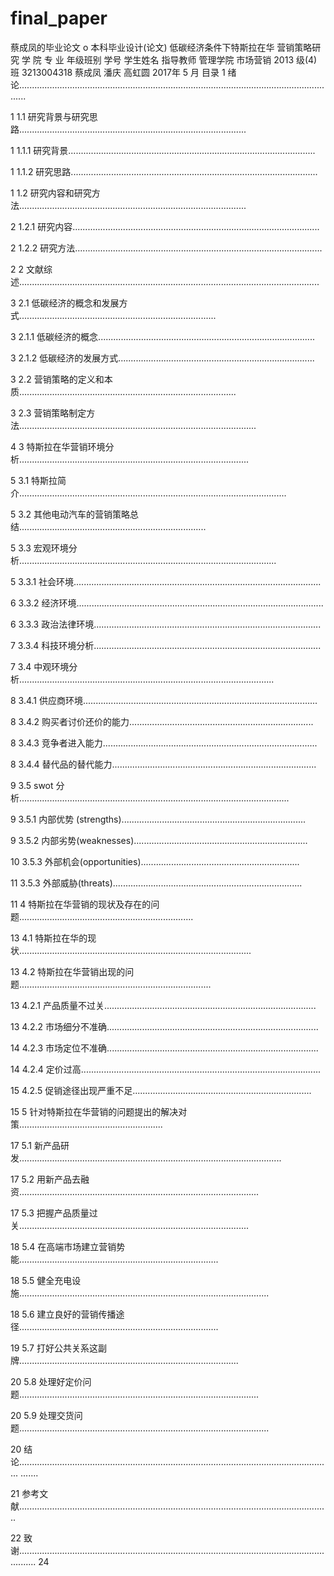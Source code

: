 # final_paper
蔡成凤的毕业论文
o  本科毕业设计(论文)
低碳经济条件下特斯拉在华
   营销策略研究
学 院 专 业 年级班别
学号 学生姓名 指导教师
管理学院 市场营销
2013 级(4)班 3213004318
蔡成凤
潘庆 高虹圆
2017年 5 月
目录
1 绪论...............................................................................................................................

1 1.1 研究背景与研究思路..........................................................................................

1 1.1.1 研究背景..................................................................................................

1 1.1.2 研究思路..................................................................................................

1 1.2 研究内容和研究方法..........................................................................................

2 1.2.1 研究内容..................................................................................................

2 1.2.2 研究方法..................................................................................................

2 2 文献综述.......................................................................................................................

3 2.1 低碳经济的概念和发展方式..............................................................................

3 2.1.1 低碳经济的概念......................................................................................

3 2.1.2 低碳经济的发展方式..............................................................................

3 2.2 营销策略的定义和本质......................................................................................

3 2.3 营销策略制定方法..............................................................................................

4 3 特斯拉在华营销环境分析...........................................................................................

5 3.1 特斯拉简介..........................................................................................................

5 3.2 其他电动汽车的营销策略总结..........................................................................

5 3.3 宏观环境分析......................................................................................................

5 3.3.1 社会环境..................................................................................................

6 3.3.2 经济环境..................................................................................................

6 3.3.3 政治法律环境..........................................................................................

7 3.3.4 科技环境分析..........................................................................................

7 3.4 中观环境分析.....................................................................................................

8 3.4.1 供应商环境.............................................................................................

8 3.4.2 购买者讨价还价的能力.........................................................................

8 3.4.3 竞争者进入能力.....................................................................................

8 3.4.4 替代品的替代能力.................................................................................

9 3.5 swot 分析...........................................................................................................

9 3.5.1 内部优势 (strengths).........................................................................

9 3.5.2 内部劣势(weaknesses).....................................................................

10 3.5.3 外部机会(opportunities)...............................................................

11 3.5.3 外部威胁(threats)...........................................................................

11 4 特斯拉在华营销的现状及存在的问题.....................................................................

13 4.1 特斯拉在华的现状............................................................................................

13 4.2 特斯拉在华营销出现的问题............................................................................

13 4.2.1 产品质量不过关....................................................................................

13 4.2.2 市场细分不准确....................................................................................

14 4.2.3 市场定位不准确....................................................................................

14 4.2.4 定价过高...............................................................................................

15 4.2.5 促销途径出现严重不足.......................................................................

15 5 针对特斯拉在华营销的问题提出的解决对策.........................................................

17 5.1 新产品研发........................................................................................................

17 5.2 用新产品去融资...............................................................................................

17 5.3 把握产品质量过关...........................................................................................

18 5.4 在高端市场建立营销势能...............................................................................

18 5.5 健全充电设施...................................................................................................

18 5.6 建立良好的营销传播途径...............................................................................

19 5.7 打好公共关系这副牌.......................................................................................

20 5.8 处理好定价问题...............................................................................................

20 5.9 处理交货问题...................................................................................................

20 结
论............................................................................................................................
.......

21 参考文献...........................................................................................................................

22 致谢...................................................................................................................................
24
